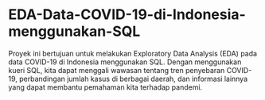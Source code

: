 # EDA-Data-COVID-19-di-Indonesia-menggunakan-SQL
Proyek ini bertujuan untuk melakukan Exploratory Data Analysis (EDA) pada data COVID-19 di Indonesia menggunakan SQL. Dengan menggunakan kueri SQL, kita dapat menggali wawasan tentang tren penyebaran COVID-19, perbandingan jumlah kasus di berbagai daerah, dan informasi lainnya yang dapat membantu pemahaman kita terhadap pandemi.
